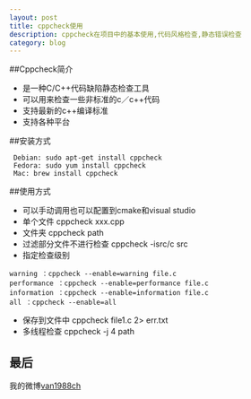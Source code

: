 ```yaml
---
layout: post
title: cppcheck使用
description: cppcheck在项目中的基本使用,代码风格检查,静态错误检查
category: blog
---
```


##Cppcheck简介
- 是一种C/C++代码缺陷静态检查工具
- 可以用来检查一些非标准的c／c++代码
- 支持最新的c++编译标准
- 支持各种平台

##安装方式
```
 Debian: sudo apt-get install cppcheck
 Fedora: sudo yum install cppcheck
 Mac: brew install cppcheck
```

##使用方式
- 可以手动调用也可以配置到cmake和visual studio
- 单个文件
cppcheck  xxx.cpp
- 文件夹
cppcheck  path
- 过滤部分文件不进行检查
cppcheck -isrc/c src
- 指定检查级别
```
warning ：cppcheck --enable=warning file.c
performance ：cppcheck --enable=performance file.c
information ：cppcheck --enable=information file.c
all ：cppcheck --enable=all
```
- 保存到文件中
cppcheck file1.c 2> err.txt
- 多线程检查
cppcheck -j 4 path

## 最后
我的微博[van1988ch](https://weibo.com/2296015293/profile)